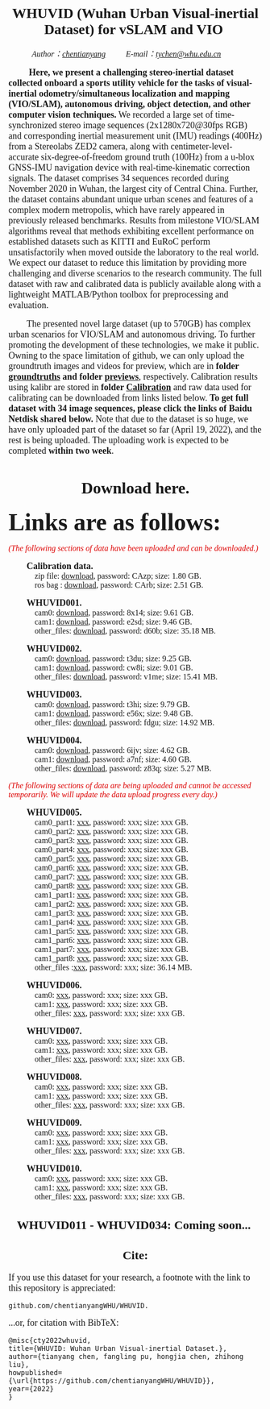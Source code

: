# <center><font face="Times New Roman"> WHUVID (Wuhan Urban Visual-inertial Dataset) for vSLAM and VIO </font></center>

*<center><font face="Times New Roman" size = 3> Author：[chentianyang](https://github.com/chentianyangWHU) &emsp;&emsp; E-mail：tychen@whu.edu.cn &emsp;&emsp; </center>*

&emsp; &emsp;<font face="Times New Roman" size = 4> **Here, we present a challenging stereo-inertial dataset collected onboard a sports utility vehicle for the tasks of visual-inertial odometry/simultaneous localization and mapping (VIO/SLAM), autonomous driving, object detection, and other computer vision techniques.** We recorded a large set of time-synchronized stereo image sequences (2x1280x720@30fps RGB) and corresponding inertial measurement unit (IMU) readings (400Hz) from a Stereolabs ZED2 camera, along with centimeter-level-accurate six-degree-of-freedom ground truth (100Hz) from a u-blox GNSS-IMU navigation device with real-time-kinematic correction signals. The dataset comprises 34 sequences recorded during November 2020 in Wuhan, the largest city of Central China. Further, the dataset contains abundant unique urban scenes and features of a complex modern metropolis, which have rarely appeared in previously released benchmarks. Results from milestone VIO/SLAM algorithms reveal that methods exhibiting excellent performance on established datasets such as KITTI and EuRoC perform unsatisfactorily when moved outside the laboratory to the real world. We expect our dataset to reduce this limitation by providing more challenging and diverse scenarios to the research community. The full dataset with raw and calibrated data is publicly available along with a lightweight MATLAB/Python toolbox for preprocessing and evaluation.</font>

&emsp;&emsp; <font face="Times New Roman" size = 4>The presented novel large dataset (up to 570GB) has complex urban scenarios for VIO/SLAM and autonomous driving. To further promoting the development of these technologies, we make it public. Owning to the space limitation of github, we can only upload the groundtruth images and videos for preview, which are in **folder [groundtruths](https://github.com/chentianyangWHU/WHUVID/groundtruths) and folder [previews](https://github.com/chentianyangWHU/WHUVID/previews)**, respectively. Calibration results using kalibr are stored in **folder [Calibration](https://github.com/chentianyangWHU/WHUVID/Calibration)** and raw data used for calibrating can be downloaded from links listed below. **To get full dataset with 34 image sequences, please click the links of Baidu Netdisk shared below.** Note that due to the dataset is so huge, we have only uploaded part of the dataset so far (April 19, 2022), and the rest is being uploaded. The uploading work is expected to be completed **within two week**.</font>

  
# <center><font face="Times New Roman"> Download here.</font></center>
<font face="Times New Roman" size = 8>**Links are as follows:**</font>  
  
  *<font color="#dd0000">(The following sections of data have been uploaded and can be downloaded.)</font>*  
  
&emsp;&emsp; <font face="Times New Roman" size = 4>**Calibration data.**</font>  
  &emsp;&emsp;&emsp; <font face="Times New Roman" size = 3>zip file: [download](https://pan.baidu.com/s/1vEJYteSgoEzjKjSE4Ae2xg), password: CAzp; size: 1.80 GB.</font>  
  &emsp;&emsp;&emsp; <font face="Times New Roman" size = 3>ros bag : [download](https://pan.baidu.com/s/1oRQV3-NHgUUnmmwHgttKJQ), password: CArb; size: 2.51 GB.</font>  

&emsp;&emsp; <font face="Times New Roman" size = 4>**WHUVID001.**</font>  
  &emsp;&emsp;&emsp; <font face="Times New Roman" size = 3>cam0: [download](https://pan.baidu.com/s/1ah8hkRhkWkwY22kD_v4ofA), password: 8x14; size: 9.61 GB.</font>  
  &emsp;&emsp;&emsp; <font face="Times New Roman" size = 3>cam1: [download](https://pan.baidu.com/s/1MdXfC-LKP6djzQ1WgHoW0A), password: e2sd; size: 9.46 GB.</font>  
  &emsp;&emsp;&emsp; <font face="Times New Roman" size = 3>other_files: [download](https://pan.baidu.com/s/1encX6-eBbM0-lyRI5WkcTA), password: d60b; size: 35.18 MB.</font>  

&emsp;&emsp; <font face="Times New Roman" size = 4>**WHUVID002.**</font>  
  &emsp;&emsp;&emsp; <font face="Times New Roman" size = 3>cam0: [download](https://pan.baidu.com/s/1plinLkG-7ff8IbyQa5e5Rw), password: t3du; size: 9.25 GB.</font>  
  &emsp;&emsp;&emsp; <font face="Times New Roman" size = 3>cam1: [download](https://pan.baidu.com/s/1piuU9i9hbMczcb3U-A-w0w), password: cw8i; size: 9.01 GB.</font>  
  &emsp;&emsp;&emsp; <font face="Times New Roman" size = 3>other_files: [download](https://pan.baidu.com/s/15KXPY02h1EHDfG20xGSRig), password: v1me; size: 15.41 MB.</font>  
  
&emsp;&emsp; <font face="Times New Roman" size = 4>**WHUVID003.**</font>  
  &emsp;&emsp;&emsp; <font face="Times New Roman" size = 3>cam0: [download](https://pan.baidu.com/s/1iQ_K0Lym7bTgzI7FZWb6wQ), password: t3hi; size: 9.79 GB.</font>  
  &emsp;&emsp;&emsp; <font face="Times New Roman" size = 3>cam1: [download](https://pan.baidu.com/s/1FSkJWkGs-CD667gbHmgW_A), password: e56x; size: 9.48 GB.</font>  
  &emsp;&emsp;&emsp; <font face="Times New Roman" size = 3>other_files: [download](https://pan.baidu.com/s/1DGOMgIyVIBJ_Ynqb9oCRiw), password: fdgu; size: 14.92 MB.</font>  

&emsp;&emsp; <font face="Times New Roman" size = 4>**WHUVID004.**</font>  
  &emsp;&emsp;&emsp; <font face="Times New Roman" size = 3>cam0: [download](https://pan.baidu.com/s/1QI0gcYiqqAS44mz5HIStCw), password: 6ijv; size: 4.62 GB.</font>  
  &emsp;&emsp;&emsp; <font face="Times New Roman" size = 3>cam1: [download](https://pan.baidu.com/s/1VlQfe7fR3Rgr4vJfi-fwYg), password: a7nf; size: 4.60 GB.</font>  
  &emsp;&emsp;&emsp; <font face="Times New Roman" size = 3>other_files: [download](https://pan.baidu.com/s/1zcq2dNPtDbWWlhlsrnAgqA), password: z83q; size: 5.27 MB.</font>  
  
  *<font color="#dd0000">(The following sections of data are being uploaded and cannot be accessed temporarily. We will update the data upload progress every day.)</font>*  

&emsp;&emsp; <font face="Times New Roman" size = 4>**WHUVID005.**</font>  
  &emsp;&emsp;&emsp; <font face="Times New Roman" size = 3>cam0_part1: [xxx](), password: xxx; size: xxx GB.</font>  
  &emsp;&emsp;&emsp; <font face="Times New Roman" size = 3>cam0_part2: [xxx](), password: xxx; size: xxx GB.</font>  
  &emsp;&emsp;&emsp; <font face="Times New Roman" size = 3>cam0_part3: [xxx](), password: xxx; size: xxx GB.</font>  
  &emsp;&emsp;&emsp; <font face="Times New Roman" size = 3>cam0_part4: [xxx](), password: xxx; size: xxx GB.</font>  
  &emsp;&emsp;&emsp; <font face="Times New Roman" size = 3>cam0_part5: [xxx](), password: xxx; size: xxx GB.</font>  
  &emsp;&emsp;&emsp; <font face="Times New Roman" size = 3>cam0_part6: [xxx](), password: xxx; size: xxx GB.</font>  
  &emsp;&emsp;&emsp; <font face="Times New Roman" size = 3>cam0_part7: [xxx](), password: xxx; size: xxx GB.</font>  
  &emsp;&emsp;&emsp; <font face="Times New Roman" size = 3>cam0_part8: [xxx](), password: xxx; size: xxx GB.</font>  
  &emsp;&emsp;&emsp; <font face="Times New Roman" size = 3>cam1_part1: [xxx](), password: xxx; size: xxx GB.</font>  
  &emsp;&emsp;&emsp; <font face="Times New Roman" size = 3>cam1_part2: [xxx](), password: xxx; size: xxx GB.</font>  
  &emsp;&emsp;&emsp; <font face="Times New Roman" size = 3>cam1_part3: [xxx](), password: xxx; size: xxx GB.</font>  
  &emsp;&emsp;&emsp; <font face="Times New Roman" size = 3>cam1_part4: [xxx](), password: xxx; size: xxx GB.</font>  
  &emsp;&emsp;&emsp; <font face="Times New Roman" size = 3>cam1_part5: [xxx](), password: xxx; size: xxx GB.</font>  
  &emsp;&emsp;&emsp; <font face="Times New Roman" size = 3>cam1_part6: [xxx](), password: xxx; size: xxx GB.</font>  
  &emsp;&emsp;&emsp; <font face="Times New Roman" size = 3>cam1_part7: [xxx](), password: xxx; size: xxx GB.</font>  
  &emsp;&emsp;&emsp; <font face="Times New Roman" size = 3>cam1_part8: [xxx](), password: xxx; size: xxx GB.</font>  
  &emsp;&emsp;&emsp; <font face="Times New Roman" size = 3>other_files :[xxx](), password: xxx; size: 36.14 MB.</font>  

&emsp;&emsp; <font face="Times New Roman" size = 4>**WHUVID006.**</font>  
  &emsp;&emsp;&emsp; <font face="Times New Roman" size = 3>cam0: [xxx](), password: xxx; size: xxx GB.</font>  
  &emsp;&emsp;&emsp; <font face="Times New Roman" size = 3>cam1: [xxx](), password: xxx; size: xxx GB.</font>  
  &emsp;&emsp;&emsp; <font face="Times New Roman" size = 3>other_files: [xxx](), password: xxx; size: xxx GB.</font>  

&emsp;&emsp; <font face="Times New Roman" size = 4>**WHUVID007.**</font>  
  &emsp;&emsp;&emsp; <font face="Times New Roman" size = 3>cam0: [xxx](), password: xxx; size: xxx GB.</font>  
  &emsp;&emsp;&emsp; <font face="Times New Roman" size = 3>cam1: [xxx](), password: xxx; size: xxx GB.</font>  
  &emsp;&emsp;&emsp; <font face="Times New Roman" size = 3>other_files: [xxx](), password: xxx; size: xxx GB.</font>  

&emsp;&emsp; <font face="Times New Roman" size = 4>**WHUVID008.**</font>  
  &emsp;&emsp;&emsp; <font face="Times New Roman" size = 3>cam0: [xxx](), password: xxx; size: xxx GB.</font>  
  &emsp;&emsp;&emsp; <font face="Times New Roman" size = 3>cam1: [xxx](), password: xxx; size: xxx GB.</font>  
  &emsp;&emsp;&emsp; <font face="Times New Roman" size = 3>other_files: [xxx](), password: xxx; size: xxx GB.</font>  

&emsp;&emsp; <font face="Times New Roman" size = 4>**WHUVID009.**</font>  
  &emsp;&emsp;&emsp; <font face="Times New Roman" size = 3>cam0: [xxx](), password: xxx; size: xxx GB.</font>  
  &emsp;&emsp;&emsp; <font face="Times New Roman" size = 3>cam1: [xxx](), password: xxx; size: xxx GB.</font>  
  &emsp;&emsp;&emsp; <font face="Times New Roman" size = 3>other_files: [xxx](), password: xxx; size: xxx GB.</font>  

&emsp;&emsp; <font face="Times New Roman" size = 4>**WHUVID010.**</font>  
  &emsp;&emsp;&emsp; <font face="Times New Roman" size = 3>cam0: [xxx](), password: xxx; size: xxx GB.</font>  
  &emsp;&emsp;&emsp; <font face="Times New Roman" size = 3>cam1: [xxx](), password: xxx; size: xxx GB.</font>  
  &emsp;&emsp;&emsp; <font face="Times New Roman" size = 3>other_files: [xxx](), password: xxx; size: xxx GB.</font>  



## <center><font face="Times New Roman"> WHUVID011 - WHUVID034: Coming soon... </font></center>
  
## <center><font face="Times New Roman"> Cite:</font></center>  
  
<font face="Times New Roman" size = 4>If you use this dataset for your research, a footnote with the link to this repository is appreciated: </font>  
  ```
  github.com/chentianyangWHU/WHUVID.
  ```
    
  <font face="Times New Roman" size = 4>...or, for citation with BibTeX:</font>  
  
  ```
  @misc{cty2022whuvid,
  title={WHUVID: Wuhan Urban Visual-inertial Dataset.},
  author={tianyang chen, fangling pu, hongjia chen, zhihong liu},
  howpublished={\url{https://github.com/chentianyangWHU/WHUVID}},
  year={2022}
  }
  ```

